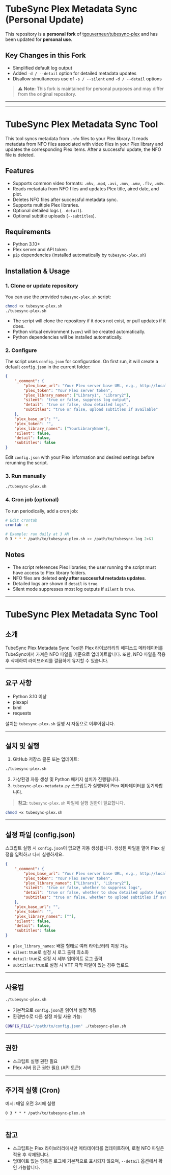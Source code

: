 # TubeSync Plex Metadata Sync (Personal Update)

This repository is a **personal fork** of [tgouverneur/tubesync-plex](https://github.com/tgouverneur/tubesync-plex) and has been updated for **personal use**.

## Key Changes in this Fork
- Simplified default log output
- Added `-d / --detail` option for detailed metadata updates
- Disallow simultaneous use of `-s / --silent` and `-d / --detail` options

> ⚠️ **Note:** This fork is maintained for personal purposes and may differ from the original repository.



---
---


# TubeSync Plex Metadata Sync Tool

This tool syncs metadata from `.nfo` files to your Plex library. It reads metadata from NFO files associated with video files in your Plex library and updates the corresponding Plex items. After a successful update, the NFO file is deleted.

## Features

* Supports common video formats: `.mkv`, `.mp4`, `.avi`, `.mov`, `.wmv`, `.flv`, `.m4v`.
* Reads metadata from NFO files and updates Plex title, aired date, and plot.
* Deletes NFO files after successful metadata sync.
* Supports multiple Plex libraries.
* Optional detailed logs (`--detail`).
* Optional subtitle uploads (`--subtitles`).

## Requirements

* Python 3.10+
* Plex server and API token
* `pip` dependencies (installed automatically by `tubesync-plex.sh`)

## Installation & Usage

### 1. Clone or update repository

You can use the provided `tubesync-plex.sh` script:

```bash
chmod +x tubesync-plex.sh
./tubesync-plex.sh
```

* The script will clone the repository if it does not exist, or pull updates if it does.
* Python virtual environment (`venv`) will be created automatically.
* Python dependencies will be installed automatically.

### 2. Configure

The script uses `config.json` for configuration. On first run, it will create a default `config.json` in the current folder:

```json
{
    "_comment": {
        "plex_base_url": "Your Plex server base URL, e.g., http://localhost:32400",
        "plex_token": "Your Plex server token",
        "plex_library_names": ["Library1", "Library2"],
        "silent": "true or false, suppress log output",
        "detail": "true or false, show detailed logs",
        "subtitles": "true or false, upload subtitles if available"
    },
    "plex_base_url": "",
    "plex_token": "",
    "plex_library_names": ["YourLibraryName"],
    "silent": false,
    "detail": false,
    "subtitles": false
}
```

Edit `config.json` with your Plex information and desired settings before rerunning the script.

### 3. Run manually

```bash
./tubesync-plex.sh
```

### 4. Cron job (optional)

To run periodically, add a cron job:

```bash
# Edit crontab
crontab -e

# Example: run daily at 3 AM
0 3 * * * /path/to/tubesync-plex.sh >> /path/to/tubesync.log 2>&1
```

## Notes

* The script references Plex libraries; the user running the script must have access to Plex library folders.
* NFO files are deleted **only after successful metadata updates**.
* Detailed logs are shown if `detail` is `true`.
* Silent mode suppresses most log outputs if `silent` is `true`.




---

# TubeSync Plex Metadata Sync Tool

## 소개

TubeSync Plex Metadata Sync Tool은 Plex 라이브러리의 에피소드 메타데이터를 TubeSync에서 가져온 NFO 파일을 기준으로 업데이트합니다. 또한, NFO 파일을 적용 후 삭제하여 라이브러리를 깔끔하게 유지할 수 있습니다.

---

## 요구 사항

* Python 3.10 이상
* plexapi
* lxml
* requests

설치는 `tubesync-plex.sh` 실행 시 자동으로 이루어집니다.

---

## 설치 및 실행

1. GitHub 저장소 클론 또는 업데이트:

```bash
./tubesync-plex.sh
```

2. 가상환경 자동 생성 및 Python 패키지 설치가 진행됩니다.
3. `tubesync-plex-metadata.py` 스크립트가 실행되어 Plex 메타데이터를 동기화합니다.

> **참고:** `tubesync-plex.sh` 파일에 실행 권한이 필요합니다.

```bash
chmod +x tubesync-plex.sh
```

---

## 설정 파일 (config.json)

스크립트 실행 시 `config.json`이 없으면 자동 생성됩니다. 생성된 파일을 열어 Plex 설정을 입력하고 다시 실행하세요.

```json
{
    "_comment": {
        "plex_base_url": "Your Plex server base URL, e.g., http://localhost:32400",
        "plex_token": "Your Plex server token",
        "plex_library_names": ["Library1", "Library2"],
        "silent": "true or false, whether to suppress logs",
        "detail": "true or false, whether to show detailed update logs",
        "subtitles": "true or false, whether to upload subtitles if available"
    },
    "plex_base_url": "",
    "plex_token": "",
    "plex_library_names": [""],
    "silent": false,
    "detail": false,
    "subtitles": false
}
```

* `plex_library_names`: 배열 형태로 여러 라이브러리 지정 가능
* `silent`: true로 설정 시 로그 출력 최소화
* `detail`: true로 설정 시 세부 업데이트 로그 출력
* `subtitles`: true로 설정 시 VTT 자막 파일이 있는 경우 업로드

---

## 사용법

```bash
./tubesync-plex.sh
```

* 기본적으로 `config.json`을 읽어서 설정 적용
* 환경변수로 다른 설정 파일 사용 가능:

```bash
CONFIG_FILE="/path/to/config.json" ./tubesync-plex.sh
```

---

## 권한

* 스크립트 실행 권한 필요
* Plex 서버 접근 권한 필요 (API 토큰)

---

## 주기적 실행 (Cron)

예시: 매일 오전 3시에 실행

```cron
0 3 * * * /path/to/tubesync-plex.sh
```

---

## 참고

* 스크립트는 Plex 라이브러리에서만 메타데이터를 업데이트하며, 로컬 NFO 파일은 적용 후 삭제됩니다.
* 업데이트 없는 항목은 로그에 기본적으로 표시되지 않으며, `--detail` 옵션에서 확인 가능합니다.

